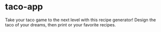 # taco-app
Take your taco game to the next level with this recipe generator! Design the taco of your dreams, then print or your favorite recipes.
